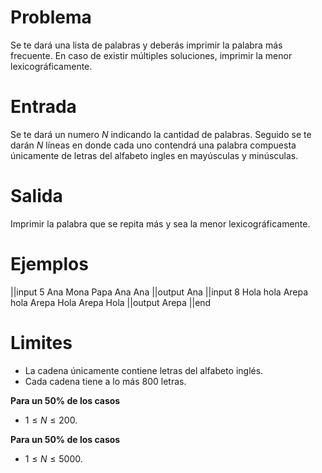 # Problema

Se te dará una lista de palabras y deberás imprimir la palabra más frecuente. En caso de existir múltiples soluciones, imprimir la menor lexicográficamente.

# Entrada

Se te dará un numero $N$ indicando la cantidad de palabras. Seguido se te darán $N$ líneas en donde cada uno contendrá una palabra compuesta únicamente de letras del alfabeto ingles en mayúsculas y minúsculas.

# Salida

Imprimir la palabra que se repita más y sea la menor lexicográficamente.

# Ejemplos

||input
5
Ana
Mona
Papa
Ana
Ana
||output
Ana
||input
8
Hola
hola
Arepa
hola
Arepa
Hola
Arepa
Hola
||output
Arepa
||end

# Limites

- La cadena únicamente contiene letras del alfabeto inglés.
- Cada cadena tiene a lo más 800 letras.

**Para un 50% de los casos**

- $1 \leq N \leq 200$.

**Para un 50% de los casos**

- $1 \leq N \leq 5000$.